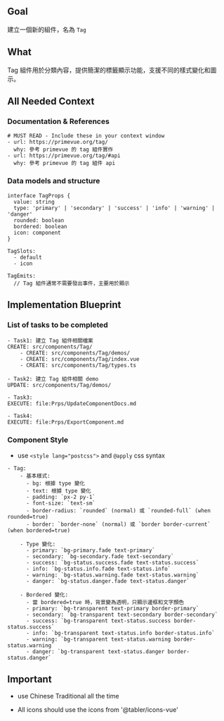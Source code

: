 ## Goal

建立一個新的組件，名為 `Tag`

## What

Tag 組件用於分類內容，提供簡潔的標籤顯示功能，支援不同的樣式變化和圖示。

## All Needed Context

### Documentation & References

```
# MUST READ - Include these in your context window
- url: https://primevue.org/tag/
  why: 參考 primevue 的 tag 組件實作
- url: https://primevue.org/tag/#api
  why: 參考 primevue 的 tag 組件 api
```

### Data models and structure

```
interface TagProps {
  value: string
  type: 'primary' | 'secondary' | 'success' | 'info' | 'warning' | 'danger'
  rounded: boolean
  bordered: boolean
  icon: component
}

TagSlots:
  - default
  - icon

TagEmits:
  // Tag 組件通常不需要發出事件，主要用於顯示
```

## Implementation Blueprint

### List of tasks to be completed

```
- Task1: 建立 Tag 組件相關檔案
CREATE: src/components/Tag/
    - CREATE: src/components/Tag/demos/
    - CREATE: src/components/Tag/index.vue
    - CREATE: src/components/Tag/types.ts

- Task2: 建立 Tag 組件相關 demo
UPDATE: src/components/Tag/demos/

- Task3:
EXECUTE: file:Prps/UpdateComponentDocs.md

- Task4:
EXECUTE: file:Prps/ExportComponent.md
```

### Component Style

- use `<style lang="postcss">` and `@apply` css syntax

```
- Tag:
    - 基本樣式:
      - bg: 根據 type 變化
      - text: 根據 type 變化
      - padding: `px-2 py-1`
      - font-size: `text-sm`
      - border-radius: `rounded` (normal) 或 `rounded-full` (when rounded=true)
      - border: `border-none` (normal) 或 `border border-current` (when bordered=true)

    - Type 變化:
      - primary: `bg-primary.fade text-primary`
      - secondary: `bg-secondary.fade text-secondary`
      - success: `bg-status.success.fade text-status.success`
      - info: `bg-status.info.fade text-status.info`
      - warning: `bg-status.warning.fade text-status.warning`
      - danger: `bg-status.danger.fade text-status.danger`

    - Bordered 變化:
      - 當 bordered=true 時，背景變為透明，只顯示邊框和文字顏色
      - primary: `bg-transparent text-primary border-primary`
      - secondary: `bg-transparent text-secondary border-secondary`
      - success: `bg-transparent text-status.success border-status.success`
      - info: `bg-transparent text-status.info border-status.info`
      - warning: `bg-transparent text-status.warning border-status.warning`
      - danger: `bg-transparent text-status.danger border-status.danger`
```

## Important

- use Chinese Traditional all the time

- All icons should use the icons from '@tabler/icons-vue'
